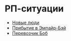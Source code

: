 # РП-ситуации

- [Новые люди](all/1-new-people.html)
- [Прибытие в Эмпайр-Бэй](all/2-arrival-to-empire-bay.html)
- [Перевозчик Боб](all/3-transporter-bob.html)
